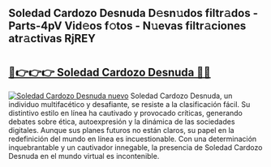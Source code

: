 ## Soledad Cardozo Desnuda D𝚎sn𝚞dos filtr𝚊dos - Parts-4pV Vid𝚎os f𝚘tos - N𝚞evas filtr𝚊ciones atr𝚊ctivas RjREY

# <h2><a href="http://mb2gu5z.tromn.icu/?c=Soledad+Cardozo+Desnuda">🔗👉👉👉 Soledad Cardozo Desnuda 🔗🔗</a></h2>

[![Soledad Cardozo Desnuda nuevo](https://i.imgur.com/pEAQMta.gif)](http://mb2gu5z.tromn.icu/?c=Soledad+Cardozo+Desnuda)
Soledad Cardozo Desnuda, un individuo multifacético y desafiante, se resiste a la clasificación fácil. Su distintivo estilo en línea ha cautivado y provocado críticas, generando debates sobre ética, autoexpresión y la dinámica de las sociedades digitales. Aunque sus planes futuros no están claros, su papel en la redefinición del mundo en línea es incuestionable. Con una determinación inquebrantable y un cautivador innegable, la presencia de Soledad Cardozo Desnuda en el mundo virtual es incontenible.
